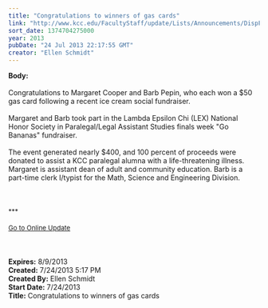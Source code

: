 ```yaml
---
title: "Congratulations to winners of gas cards"
link: "http://www.kcc.edu/FacultyStaff/update/Lists/Announcements/DispForm.aspx?ID=1178"
sort_date: 1374704275000
year: 2013
pubDate: "24 Jul 2013 22:17:55 GMT"
creator: "Ellen Schmidt"
---
```


<div><b>Body:</b> <div class="ExternalClassAB8EDBFCF76248F5B95E982EB4C6E4A3"><div> </div>
<div>Congratulations to Margaret Cooper and Barb Pepin, who each won a $50 gas card following a recent ice cream social fundraiser.</div>
<div><br />Margaret and Barb took part in the Lambda Epsilon Chi (LEX) National Honor Society in Paralegal/Legal Assistant Studies finals week &quot;Go Bananas&quot; fundraiser.</div>
<div><br />The event generated nearly $400, and 100 percent of proceeds were donated to assist a KCC paralegal alumna with a life-threatening illness. <br /></div>
<div>Margaret is assistant dean of adult and community education. Barb is a part-time clerk I/typist for the Math, Science and Engineering Division.</div>
<div> </div>
<div> </div>
<div> </div>
<div>
<div><font size="2">***</font></div>
<div><font size="2"></font> </div>
<div><font size="2"></font></div>
<div><font size="2"><a href="/FacultyStaff/update/Pages/dailyupdate.aspx">Go to Online Update</a></font></div>
<div><font size="2"></font> </div>
<div><font size="2"></font> </div>
<div><font size="2"></font></div>
<div><font size="2"></div></font> </div></div></div>
<div><b>Expires:</b> 8/9/2013</div>
<div><b>Created:</b> 7/24/2013 5:17 PM</div>
<div><b>Created By:</b> Ellen Schmidt</div>
<div><b>Start Date:</b> 7/24/2013</div>
<div><b>Title:</b> Congratulations to winners of gas cards</div>
